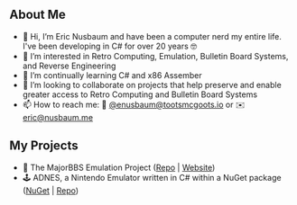 ## About Me
- 👋 Hi, I’m Eric Nusbaum and have been a computer nerd my entire life. I've been developing in C# for over 20 years 🤓
- 👀 I’m interested in Retro Computing, Emulation, Bulletin Board Systems, and Reverse Engineering
- 🌱 I’m continually learning C# and x86 Assember
- 💞️ I’m looking to collaborate on projects that help preserve and enable greater access to Retro Computing and Bulletin Board Systems
- 📫 How to reach me: 🐘 [@enusbaum@tootsmcgoots.io](https://tootsmcgoots.io/@enusbaum) or ✉️ [eric@nusbaum.me](mailto:eric@nusbaum.me)

## My Projects
- 🫶 The MajorBBS Emulation Project ([Repo](https://github.com/mbbsemu/MBBSEmu) | [Website](https://www.mbbsemu.com/))
- 🕹️ ADNES, a Nintendo Emulator written in C# within a NuGet package ([NuGet](https://www.nuget.org/packages/ADNES) | [Repo](https://github.com/enusbaum/adnes))
